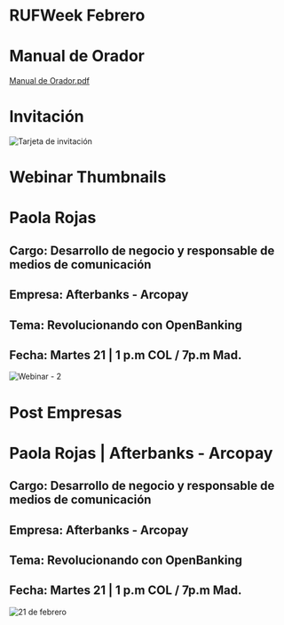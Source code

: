 # RUFWeek Febrero
# Manual de Orador
[Manual de Orador.pdf](https://github.com/RiseUp-Fintech/RUFWeek-/files/10734285/Manual.de.Orador.pdf)

# Invitación
![Tarjeta de invitación](https://user-images.githubusercontent.com/116225109/218779312-706c6c1c-fe82-4191-8434-6ab4b31a08ec.png)

# Webinar Thumbnails
# Paola Rojas
## Cargo: Desarrollo de negocio y responsable de medios de comunicación
## Empresa: Afterbanks - Arcopay
## Tema: Revolucionando con OpenBanking
## Fecha: Martes 21 | 1 p.m COL / 7p.m Mad.
![Webinar - 2](https://user-images.githubusercontent.com/116225109/218786283-5f041576-73f5-4b42-bd5d-a4a1c0f96134.png)

# Post Empresas
# Paola Rojas | Afterbanks - Arcopay
## Cargo: Desarrollo de negocio y responsable de medios de comunicación
## Empresa: Afterbanks - Arcopay
## Tema: Revolucionando con OpenBanking
## Fecha: Martes 21 | 1 p.m COL / 7p.m Mad.
![21 de febrero](https://user-images.githubusercontent.com/116225109/218786328-2835fee9-a72d-456c-83f7-e6c31f6fe54f.png)
